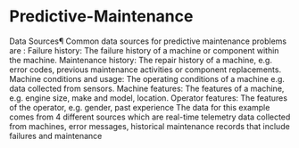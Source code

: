 # Predictive-Maintenance
Data Sources¶  Common data sources for predictive maintenance problems are :      Failure history: The failure history of a machine or component within the machine.     Maintenance history: The repair history of a machine, e.g. error codes, previous maintenance activities or component replacements.     Machine conditions and usage: The operating conditions of a machine e.g. data collected from sensors.     Machine features: The features of a machine, e.g. engine size, make and model, location.     Operator features: The features of the operator, e.g. gender, past experience  The data for this example comes from 4 different sources which are real-time telemetry data collected from machines, error messages, historical maintenance records that include failures and maintenance
